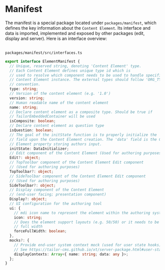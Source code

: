 # Manifest

The manifest is a special package located under `packages/manifest`, which
defines the key information about the `Content Element`. Its interface and data
is imported, implemented and exposed by other packages (edit, display and
server). Here is an interface overview:

\
`packages/manifest/src/interfaces.ts`
```ts
export interface ElementManifest {
  // Unique, reserved string, denoting 'Content Element' type.
  // Each Content Element defines unique type id which is
  // used to resolve which component needs to be used to handle specific
  // Content Element instance. The external types should follow 'ORG_TYPE'
  // convention.
  type: string;
  // Version of the content element (e.g. '1.0')
  version: string;
  // Human readable name of the content element
  name: string;
  // Declare content element as a composite type. Should be true if
  // TailorEmbeddedContainer will be used
  isComposite: boolean;
  // Declare content element as question type
  isQuestion: boolean;
  // The goal of the initState function is to properly initialize the 'data'
  // field upon the Content Element creation. The 'data' field is the Content
  // Element property storing authors input.
  initState: DataInitializer;
  // Edit component of the Content Element (Used for authoring purposes)
  Edit?: object;
  // TopToolbar component of the Content Element Edit component
  // (Used for authoring purposes)
  TopToolbar?: object;
  // SideToolbar component of the Content Element Edit component
  // (Used for authoring purposes)
  SideToolbar?: object;
  // Display component of the Content Element
  // (end-user facing; presentation component)
  Display?: object;
  // UI configuration for the authoring tool
  ui: {
    // mdi icon name to represent the element within the authoring system
    icon: string;
    // Does the element support layouts (e.g. 50/50) or it needs to be
    // full width
    forceFullWidth: boolean;
  },
  mocks?: {
    // Provide end-user system context mock (used for user state hooks)
    // See https://tailor-cms.github.io/xt/server-package.html#user-state-hooks
    displayContexts: Array<{ name: string; data: any }>;
  };
}
```
